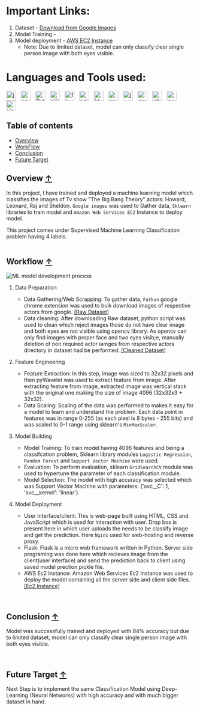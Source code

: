 # Important Links:
1. Dataset - [Download from Google Images](https://github.com/RishabhkmrRK/Actors_image_classification_using_sklearn_with_EC2_model_deployment/tree/main/dataset/images)
2. Model Training - 
3. Model deployment - [AWS EC2 Instance](http://ec2-52-66-249-90.ap-south-1.compute.amazonaws.com)
    * Note: Due to limited dataset, model can only classify clear single person image with both eyes visible.
    
# Languages and Tools used:
[<img align="left" alt="jupyter" width="26px" src="https://cdn.jsdelivr.net/gh/devicons/devicon/icons/jupyter/jupyter-original-wordmark.svg" style="padding-right:10px;"/>](https://jupyter.org/ "Jupyter Notebook")
[<img align="left" alt="opencv" width="26px" src="https://cdn.jsdelivr.net/gh/devicons/devicon/icons/opencv/opencv-original.svg" style="padding-right:10px;"/>](https://opencv.org/ "OpenCV")
[<img align="left" alt="Python" width="26px" src="https://cdn.jsdelivr.net/gh/devicons/devicon/icons/python/python-original.svg" style="padding-right:10px;" />](https://www.python.org/ "Python")
[<img align="left" alt="sklearn" width="26px" src="https://user-images.githubusercontent.com/30430757/177335743-4db65420-115c-4d05-ba7f-3c6c7a7ee838.svg" style="padding-right:10px;" />](https://scikit-learn.org/stable/ "Sklearn")
[<img align="left" alt="flask" width="26px" src="https://user-images.githubusercontent.com/30430757/177341221-632296bf-b8b7-49e3-8fa1-f4de32c70f9c.svg" style="padding-right:10px;"/>](https://flask.palletsprojects.com/en/2.1.x/ "Flask")
[<img align="left" alt="nginx" width="26px" src="https://cdn.jsdelivr.net/gh/devicons/devicon/icons/nginx/nginx-original.svg" style="padding-right:10px;" />](https://www.nginx.com/ "Nginx")
[<img align="left" alt="html" width="26px" src="https://cdn.jsdelivr.net/gh/devicons/devicon/icons/html5/html5-original.svg" style="padding-right:10px;"/>](https://www.w3schools.com/tags/att_download.asp "HTML")
[<img align="left" alt="css" width="26px" src="https://cdn.jsdelivr.net/gh/devicons/devicon/icons/css3/css3-original.svg" style="padding-right:10px;"/>](https://developer.mozilla.org/en-US/docs/Web/CSS "CSS")
[<img align="left" alt="javascript" width="26px" src="https://cdn.jsdelivr.net/gh/devicons/devicon/icons/javascript/javascript-original.svg" style="padding-right:10px;"/>](https://www.javascript.com/ "JavaScript")
[<img align="left" alt="aws" width="26px" src="https://cdn.jsdelivr.net/gh/devicons/devicon/icons/amazonwebservices/amazonwebservices-original.svg" style="padding-right:10px;" />](https://aws.amazon.com/ "AWS")
[<img align="left" alt="github" width="26px" src="https://user-images.githubusercontent.com/30430757/177340516-58cfbaa0-874b-4426-a238-3ebf9f440aeb.svg" style="padding-right:10px;" />](https://github.com/RishabhkmrRK "Github")
[<img align="left" alt="pycharm" width="26px" src="https://cdn.jsdelivr.net/gh/devicons/devicon/icons/pycharm/pycharm-original.svg" style="padding-right:10px;" />](https://www.jetbrains.com/pycharm/ "pycharm")
[<img align="left" alt="visualstudiocode" width="26px" src="https://cdn.jsdelivr.net/gh/devicons/devicon/icons/visualstudio/visualstudio-plain.svg" style="padding-right:10px;" />](https://code.visualstudio.com/ "Visual Studio Code")
<br />
<br />
<br />

<a id="toc"></a>
## Table of contents
   * [Overview](#overview)
   * [WorkFlow](#workflow)
   * [Conclusion](#conclusion)
   * [Future Target](#future)

<a id=overview></a>
## Overview [**↑**](#toc) 
In this project, I have trained and deployed a machine learning model which classifies the images of Tv show "The Big Bang Theory" actors: Howard, Leonard, Raj and Sheldon. `Google images` was used to Gather data, `Sklearn` libraries to train model and `Amazon Web Services EC2` Instance to deploy model. 

This project comes under Supervised Machine Learning Classification problem having 4 labels.
<br />
<br />

<a id=workflow></a>
## Workflow [**↑**](#toc) 
![ML model development process](https://user-images.githubusercontent.com/30430757/177333856-69c7dc27-c804-483c-9193-052d7acf9857.jpeg)

1. Data Preparation
    * Data Gathering/Web Scrapping: To gather data, `Fatkun` google chrome extension was used to bulk download images of respective actors from google. [[Raw Dataset]](https://github.com/RishabhkmrRK/Actors_image_classification_using_sklearn_with_EC2_model_deployment/tree/main/dataset/images)
    * Data cleaning: After downloading Raw dataset, python script was used to clean which reject images those do not have clear image and both eyes are not visible using opencv library. As opencv can only find images with proper face and two eyes visib;e, manually deletion of non required actor iamges from respective actors directory in dataset had be performed. [[Cleaned Dataset]]( https://github.com/RishabhkmrRK/Actors_image_classification_using_sklearn_with_EC2_model_deployment/tree/main/dataset/cropped_images)

2. Feature Engineering 
    * Feature Extraction: In this step, image was sized to 32x32 pixels and then pyWavelet was used to extract feature from image. After extracting feature from image, extracted image was vertical stack with the original one making the size of image 4096 (32x32x3 + 32x32).
    * Data Scaling: Scaling of the data was performed to makes it easy for a model to learn and understand the problem. Each data point in features was in range 0-255 (as each pixel is 8 bytes - 255 bits) and was scaled to 0-1 range using sklearn's `MinMaxScaler`.

3. Model Building
    * Model Training: To train model having 4096 features and being a classifcation problem, Sklearn library modules `Logistic Regression`, `Random Forest` and `Support Vector Machine` were used.
    * Evaluation: To perform evaluation, sklearn `GridSearchCV` module was used to hypertune the parameter of each classification module.
    * Model Selection: The model with high accuracy  was selected which was Support Vector Machine with parameters: {'svc__C': 1, 'svc__kernel': 'linear'}.

4. Model Deployment
    * User Interface/client: This is web-page built using HTML, CSS and JavaScript which is used for interaction with user. Drop box is present here in which user uploads the needs to be classify image and get the prediction. Here `Nginx` used for web-hosting and reverse proxy. 
    * Flask: Flask is a micro web framework written in Python. Server side programing was done here which recieves image from the client(user interface) and send the prediction back to client using saved model prection pickle file.  
    * AWS Ec2 Instance: Amazon Web Services Ec2 Instance was used to deploy the model containing all the server side and client side files. [[Ec2 Instance]](http://ec2-52-66-249-90.ap-south-1.compute.amazonaws.com)

<br />

<a id=conclusion></a>
## Conclusion [**↑**](#toc) 

Model was successfully trained and deployed with 84% accuracy but due to limited dataset, model can only classify clear single person image with both eyes visible.

<br />

<a id=future></a>
## Future Target [**↑**](#toc) 
Next Step is to implement the same Classification Model using Deep-Learning (Neural Networks) with high accuracy and with much bigger dataset in hand.
